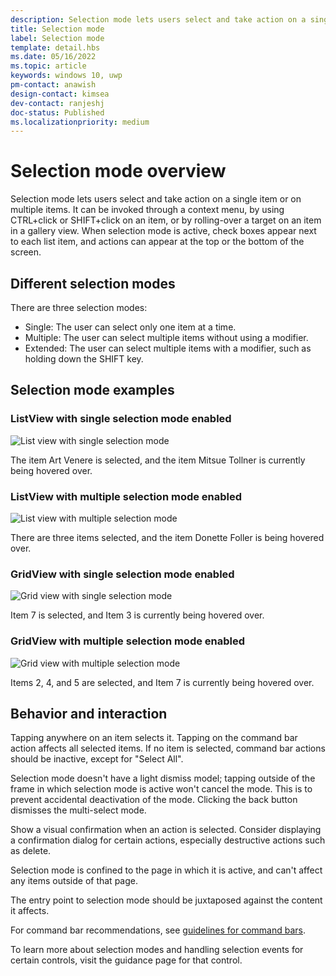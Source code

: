 ```yaml
---
description: Selection mode lets users select and take action on a single item or multiple items.
title: Selection mode
label: Selection mode
template: detail.hbs
ms.date: 05/16/2022
ms.topic: article
keywords: windows 10, uwp
pm-contact: anawish
design-contact: kimsea
dev-contact: ranjeshj
doc-status: Published
ms.localizationpriority: medium
---
```


# Selection mode overview

Selection mode lets users select and take action on a single item or on multiple items. It can be invoked through a context menu, by using CTRL+click or SHIFT+click on an item, or by rolling-over a target on an item in a gallery view. When selection mode is active, check boxes appear next to each list item, and actions can appear at the top or the bottom of the screen.

## Different selection modes

There are three selection modes:

- Single: The user can select only one item at a time.
- Multiple: The user can select multiple items without using a modifier.
- Extended: The user can select multiple items with a modifier, such as holding down the SHIFT key.

## Selection mode examples

### ListView with single selection mode enabled

![List view with single selection mode](images/listview-selection-single.png)

The item Art Venere is selected, and the item Mitsue Tollner is currently being hovered over.

### ListView with multiple selection mode enabled

![List view with multiple selection mode](images/listview-selection-multiple.png)

There are three items selected, and the item Donette Foller is being hovered over.

### GridView with single selection mode enabled

![Grid view with single selection mode](images/gridview-selection-single.png)

Item 7 is selected, and Item 3 is currently being hovered over.

### GridView with multiple selection mode enabled

![Grid view with multiple selection mode](images/gridview-selection-multiple.png)

Items 2, 4, and 5 are selected, and Item 7 is currently being hovered over.

## Behavior and interaction

Tapping anywhere on an item selects it. Tapping on the command bar action affects all selected items. If no item is selected, command bar actions should be inactive, except for "Select All".

Selection mode doesn't have a light dismiss model; tapping outside of the frame in which selection mode is active won't cancel the mode. This is to prevent accidental deactivation of the mode. Clicking the back button dismisses the multi-select mode.

Show a visual confirmation when an action is selected. Consider displaying a confirmation dialog for certain actions, especially destructive actions such as delete.

Selection mode is confined to the page in which it is active, and can't affect any items outside of that page.

The entry point to selection mode should be juxtaposed against the content it affects.

For command bar recommendations, see [guidelines for command bars](command-bar.md).

To learn more about selection modes and handling selection events for certain controls, visit the guidance page for that control.
